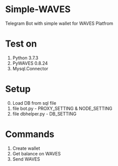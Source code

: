 # Simple-WAVES
Telegram Bot with simple wallet for WAVES Platfrom

# Test on
1. Python 3.7.3
2. PyWAVES 0.8.24
3. Mysql.Connector 

# Setup
0. Load DB from sql file
1. file bot.py - PROXY_SETTING & NODE_SETTING
2. file dbhelper.py - DB_SETTING

# Commands
1. Create wallet
2. Get balance on WAVES
3. Send WAVES 
